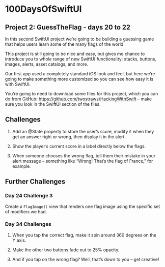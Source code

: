 # 100DaysOfSwiftUI
## Project 2: GuessTheFlag - days 20 to 22
In this second SwiftUI project we’re going to be building a guessing game that helps users learn some of the many flags of the world.

This project is still going to be nice and easy, but gives me chance to introduce you to whole range of new SwiftUI functionality: stacks, buttons, images, alerts, asset catalogs, and more.

Our first app used a completely standard iOS look and feel, but here we’re going to make something more customized so you can see how easy it is with SwiftUI.

You’re going to need to download some files for this project, which you can do from GitHub: https://github.com/twostraws/HackingWithSwift – make sure you look in the SwiftUI section of the files.

## Challenges

1. Add an @State property to store the user’s score, modify it when they get an answer right or wrong, then display it in the alert.

2. Show the player’s current score in a label directly below the flags.

3. When someone chooses the wrong flag, tell them their mistake in your alert message – something like “Wrong! That’s the flag of France,” for example.

## Further Challenges
### Day 24 Challenge 3
Create a `FlagImage()` view that renders one flag image using the specific set of modifiers we had.

### Day 34 Challenges
1. When you tap the correct flag, make it spin around 360 degrees on the Y axis.

2. Make the other two buttons fade out to 25% opacity.

3. And if you tap on the wrong flag? Well, that’s down to you – get creative!
